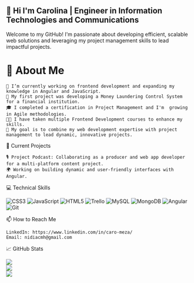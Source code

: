 ## 👋 Hi I'm Carolina | Engineer in Information Technologies and Communications  

Welcome to my GitHub! I'm passionate about developing efficient, scalable web solutions and leveraging my project management skills to lead impactful projects.



# 💫 About Me

    🌱 I’m currently working on frontend development and expanding my knowledge in Angular and JavaScript.
    💼 My first project was developing a Money Laundering Control System for a financial institution.
    🎓 I completed a certification in Project Management and I'm  growing in Agile methodologies.
    🧑‍💻 I have taken multiple Frontend Development courses to enhance my skills.
    🎯 My goal is to combine my web development expertise with project management to lead dynamic, innovative projects.

💼 Current Projects

    🎙 Project Podcast: Collaborating as a producer and web app developer for a multi-platform content project.
    🌍 Working on building dynamic and user-friendly interfaces with Angular.

💻 Technical Skills

![CSS3](https://img.shields.io/badge/css3-%231572B6.svg?style=for-the-badge&logo=css3&logoColor=white) ![JavaScript](https://img.shields.io/badge/javascript-%23323330.svg?style=for-the-badge&logo=javascript&logoColor=%23F7DF1E) ![HTML5](https://img.shields.io/badge/html5-%23E34F26.svg?style=for-the-badge&logo=html5&logoColor=white) ![Trello](https://img.shields.io/badge/Trello-%23026AA7.svg?style=for-the-badge&logo=Trello&logoColor=white) ![MySQL](https://img.shields.io/badge/mysql-4479A1.svg?style=for-the-badge&logo=mysql&logoColor=white) ![MongoDB](https://img.shields.io/badge/MongoDB-%234ea94b.svg?style=for-the-badge&logo=mongodb&logoColor=white) ![Angular](https://img.shields.io/badge/angular-%23DD0031.svg?style=for-the-badge&logo=angular&logoColor=white) ![Git](https://img.shields.io/badge/git-%23F05033.svg?style=for-the-badge&logo=git&logoColor=white)
    

📫 How to Reach Me

    LinkedIn: https://www.linkedin.com/in/caro-meza/
    Email: nidiacmh@gmail.com
    

📈 GitHub Stats

![](https://github-readme-stats.vercel.app/api?username=nidiacmh&theme=bear&hide_border=false&include_all_commits=false&count_private=false)<br/>
![](https://github-readme-streak-stats.herokuapp.com/?user=nidiacmh&theme=bear&hide_border=false)<br/>
![](https://github-readme-stats.vercel.app/api/top-langs/?username=nidiacmh&theme=bear&hide_border=false&include_all_commits=false&count_private=false&layout=compact)

